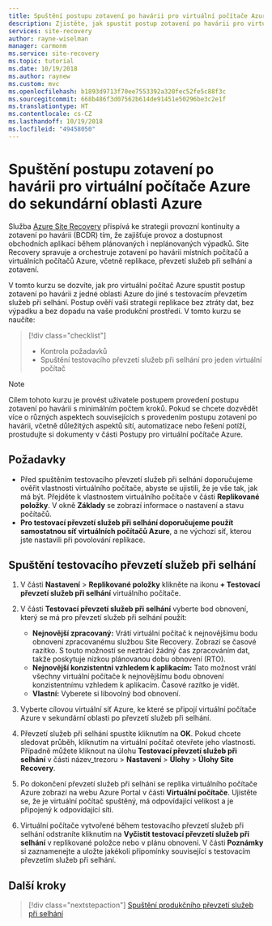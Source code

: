 ```yaml
---
title: Spuštění postupu zotavení po havárii pro virtuální počítače Azure do sekundární oblasti Azure pomocí Azure Site Recovery
description: Zjistěte, jak spustit postup zotavení po havárii pro virtuální počítače Azure do sekundární oblasti Azure pomocí služby Azure Site Recovery.
services: site-recovery
author: rayne-wiselman
manager: carmonm
ms.service: site-recovery
ms.topic: tutorial
ms.date: 10/19/2018
ms.author: raynew
ms.custom: mvc
ms.openlocfilehash: b1893d9713f70ee7553392a320fec52fe5c88f3c
ms.sourcegitcommit: 668b486f3d07562b614de91451e50296be3c2e1f
ms.translationtype: HT
ms.contentlocale: cs-CZ
ms.lasthandoff: 10/19/2018
ms.locfileid: "49458050"
---
```

# <a name="run-a-disaster-recovery-drill-for-azure-vms-to-a-secondary-azure-region"></a>Spuštění postupu zotavení po havárii pro virtuální počítače Azure do sekundární oblasti Azure

Služba [Azure Site Recovery](site-recovery-overview.md) přispívá ke strategii provozní kontinuity a zotavení po havárii (BCDR) tím, že zajišťuje provoz a dostupnost obchodních aplikací během plánovaných i neplánovaných výpadků. Site Recovery spravuje a orchestruje zotavení po havárii místních počítačů a virtuálních počítačů Azure, včetně replikace, převzetí služeb při selhání a zotavení.

V tomto kurzu se dozvíte, jak pro virtuální počítač Azure spustit postup zotavení po havárii z jedné oblasti Azure do jiné s testovacím převzetím služeb při selhání. Postup ověří vaši strategii replikace bez ztráty dat, bez výpadku a bez dopadu na vaše produkční prostředí. V tomto kurzu se naučíte:

> [!div class="checklist"]
> * Kontrola požadavků
> * Spuštění testovacího převzetí služeb při selhání pro jeden virtuální počítač

> [!NOTE]
> Cílem tohoto kurzu je provést uživatele postupem provedení postupu zotavení po havárii s minimálním počtem kroků. Pokud se chcete dozvědět více o různých aspektech souvisejících s provedením postupu zotavení po havárii, včetně důležitých aspektů sítí, automatizace nebo řešení potíží, prostudujte si dokumenty v části Postupy pro virtuální počítače Azure.

## <a name="prerequisites"></a>Požadavky

- Před spuštěním testovacího převzetí služeb při selhání doporučujeme ověřit vlastnosti virtuálního počítače, abyste se ujistili, že je vše tak, jak má být.  Přejděte k vlastnostem virtuálního počítače v části **Replikované položky**. V okně **Základy** se zobrazí informace o nastavení a stavu počítačů.
- **Pro testovací převzetí služeb při selhání doporučujeme použít samostatnou síť virtuálních počítačů Azure**, a ne výchozí síť, kterou jste nastavili při povolování replikace.


## <a name="run-a-test-failover"></a>Spuštění testovacího převzetí služeb při selhání

1. V části **Nastavení** > **Replikované položky** klikněte na ikonu **+ Testovací převzetí služeb při selhání** virtuálního počítače.

2. V části **Testovací převzetí služeb při selhání** vyberte bod obnovení, který se má pro převzetí služeb při selhání použít:

   - **Nejnovější zpracovaný:** Vrátí virtuální počítač k nejnovějšímu bodu obnovení zpracovanému službou Site Recovery. Zobrazí se časové razítko. S touto možností se neztrácí žádný čas zpracováním dat, takže poskytuje nízkou plánovanou dobu obnovení (RTO).
   - **Nejnovější konzistentní vzhledem k aplikacím:** Tato možnost vrátí všechny virtuální počítače k nejnovějšímu bodu obnovení konzistentnímu vzhledem k aplikacím. Časové razítko je vidět.
   - **Vlastní:** Vyberete si libovolný bod obnovení.

3. Vyberte cílovou virtuální síť Azure, ke které se připojí virtuální počítače Azure v sekundární oblasti po převzetí služeb při selhání.

4. Převzetí služeb při selhání spustíte kliknutím na **OK**. Pokud chcete sledovat průběh, kliknutím na virtuální počítač otevřete jeho vlastnosti. Případně můžete kliknout na úlohu **Testovací převzetí služeb při selhání** v části název_trezoru > **Nastavení** > **Úlohy** > **Úlohy Site Recovery**.
5. Po dokončení převzetí služeb při selhání se replika virtuálního počítače Azure zobrazí na webu Azure Portal v části **Virtuální počítače**. Ujistěte se, že je virtuální počítač spuštěný, má odpovídající velikost a je připojený k odpovídající síti.
6. Virtuální počítače vytvořené během testovacího převzetí služeb při selhání odstraníte kliknutím na **Vyčistit testovací převzetí služeb při selhání** v replikované položce nebo v plánu obnovení. V části **Poznámky** si zaznamenejte a uložte jakékoli připomínky související s testovacím převzetím služeb při selhání.

## <a name="next-steps"></a>Další kroky

> [!div class="nextstepaction"]
> [Spuštění produkčního převzetí služeb při selhání](azure-to-azure-tutorial-failover-failback.md)
